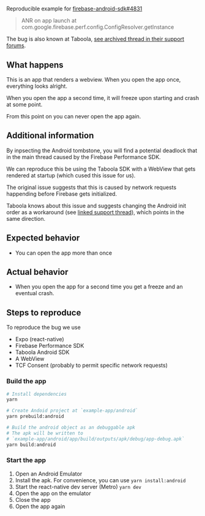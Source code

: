 #

Reproducible example for [firebase-android-sdk#4831](https://github.com/firebase/firebase-android-sdk/issues/4831)

> ANR on app launch at com.google.firebase.perf.config.ConfigResolver.getInstance

The bug is also known at Taboola, [see archived thread in their support forums](https://web.archive.org/web/20240418075027/https://developers.taboola.com/taboolasdk/discuss/6513fe7b5b7e16002aaf8a44).

## What happens

This is an app that renders a webview. When you open the app once, everything looks alright.

When you open the app a second time, it will freeze upon starting and crash at some point.

From this point on you can never open the app again.

## Additional information

By inpsecting the Android tombstone, you will find a potential deadlock that in the main thread caused by the Firebase Performance SDK.

We can reproduce this be using the Taboola SDK with a WebView that gets rendered at startup (which cused this issue for us).

The original issue suggests that this is caused by network requests happending before Firebase gets initialized.

Taboola knows about this issue and suggests changing the Android init order as a workaround (see [linked support thread](https://web.archive.org/web/20240418075027/https://developers.taboola.com/taboolasdk/discuss/6513fe7b5b7e16002aaf8a44)), which points in the same direction.

## Expected behavior

- You can open the app more than once

## Actual behavior

- When you open the app for a second time you get a freeze and an eventual crash.

## Steps to reproduce

To reproduce the bug we use

- Expo (react-native)
- Firebase Performance SDK
- Taboola Android SDK
- A WebView
- TCF Consent (probably to permit specific network requests)

### Build the app

```sh
# Install dependencies
yarn

# Create Andoid project at `example-app/android`
yarn prebuild:android

# Build the android object as an debuggable apk
# The apk will be written to
# `example-app/android/app/build/outputs/apk/debug/app-debug.apk`
yarn build:android
```

### Start the app

1. Open an Android Emulator
1. Install the apk. For convenience, you can use `yarn install:android`
1. Start the react-native dev server (Metro) `yarn dev`
1. Open the app on the emulator
1. Close the app
1. Open the app again
